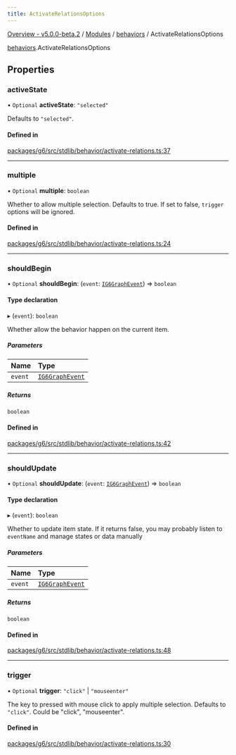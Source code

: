 ```yaml
---
title: ActivateRelationsOptions
---
```


[Overview - v5.0.0-beta.2](../../README.en.md) / [Modules](../../modules.en.md) / [behaviors](../../modules/behaviors.en.md) / ActivateRelationsOptions

[behaviors](../../modules/behaviors.en.md).ActivateRelationsOptions

## Properties

### activeState

• `Optional` **activeState**: `"selected"`

Defaults to `"selected"`.

#### Defined in

[packages/g6/src/stdlib/behavior/activate-relations.ts:37](https://github.com/antvis/G6/blob/61e525e59b/packages/g6/src/stdlib/behavior/activate-relations.ts#L37)

---

### multiple

• `Optional` **multiple**: `boolean`

Whether to allow multiple selection.
Defaults to true.
If set to false, `trigger` options will be ignored.

#### Defined in

[packages/g6/src/stdlib/behavior/activate-relations.ts:24](https://github.com/antvis/G6/blob/61e525e59b/packages/g6/src/stdlib/behavior/activate-relations.ts#L24)

---

### shouldBegin

• `Optional` **shouldBegin**: (`event`: [`IG6GraphEvent`](IG6GraphEvent.en.md)) => `boolean`

#### Type declaration

▸ (`event`): `boolean`

Whether allow the behavior happen on the current item.

##### Parameters

| Name    | Type                                   |
| :------ | :------------------------------------- |
| `event` | [`IG6GraphEvent`](IG6GraphEvent.en.md) |

##### Returns

`boolean`

#### Defined in

[packages/g6/src/stdlib/behavior/activate-relations.ts:42](https://github.com/antvis/G6/blob/61e525e59b/packages/g6/src/stdlib/behavior/activate-relations.ts#L42)

---

### shouldUpdate

• `Optional` **shouldUpdate**: (`event`: [`IG6GraphEvent`](IG6GraphEvent.en.md)) => `boolean`

#### Type declaration

▸ (`event`): `boolean`

Whether to update item state.
If it returns false, you may probably listen to `eventName` and
manage states or data manually

##### Parameters

| Name    | Type                                   |
| :------ | :------------------------------------- |
| `event` | [`IG6GraphEvent`](IG6GraphEvent.en.md) |

##### Returns

`boolean`

#### Defined in

[packages/g6/src/stdlib/behavior/activate-relations.ts:48](https://github.com/antvis/G6/blob/61e525e59b/packages/g6/src/stdlib/behavior/activate-relations.ts#L48)

---

### trigger

• `Optional` **trigger**: `"click"` \| `"mouseenter"`

The key to pressed with mouse click to apply multiple selection.
Defaults to `"click"`.
Could be "click", "mouseenter".

#### Defined in

[packages/g6/src/stdlib/behavior/activate-relations.ts:30](https://github.com/antvis/G6/blob/61e525e59b/packages/g6/src/stdlib/behavior/activate-relations.ts#L30)
